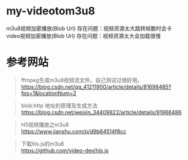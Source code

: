 # my-videotom3u8
m3u8视频加密播放(Blob Url) 存在问题：视频资源太大跳转帧数时会卡  
video视频加密播放(Blob Url) 存在问题：视频资源太大会加载很慢  

# 参考网站
> ffmpeg生成m3u8视频流文件。自己测试过很好用。  
	https://blog.csdn.net/qq_41211900/article/details/81698485?fps=1&locationNum=2  

> blob:http 地址的原理及生成方法  
	https://blog.csdn.net/weixin_34409822/article/details/91966486  

> H5视频播放之m3u8  
	https://www.jianshu.com/p/d9b64514f8cc  

> 下载hls.js的m3u8  
	https://github.com/video-dev/hls.js  
